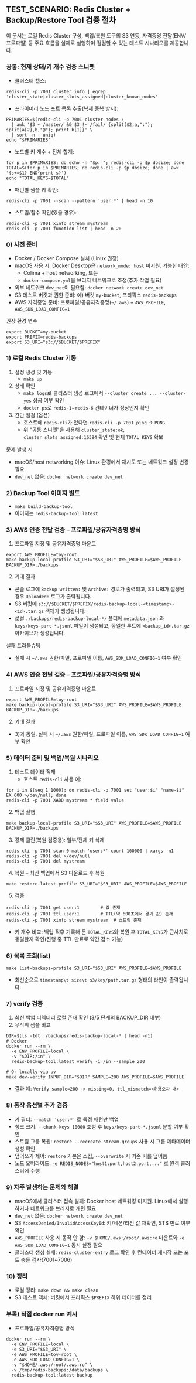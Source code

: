 ## TEST_SCENARIO: Redis Cluster + Backup/Restore Tool 검증 절차

이 문서는 로컬 Redis Cluster 구성, 백업/복원 도구의 S3 연동, 자격증명 전달(ENV/프로파일) 등 주요 흐름을 실제로 실행하며 점검할 수 있는 테스트 시나리오를 제공합니다.

### 공통: 현재 상태/키 개수 검증 스니펫
- 클러스터 헬스:
```
redis-cli -p 7001 cluster info | egrep 'cluster_state|cluster_slots_assigned|cluster_known_nodes'
```
- 프라이머리 노드 포트 목록 추출(복제 중복 방지):
```
PRIMARIES=$(redis-cli -p 7001 cluster nodes \
  | awk '$3 ~ /master/ && $3 !~ /fail/ {split($2,a,":"); split(a[2],b,"@"); print b[1]}' \
  | sort -n | uniq)
echo "$PRIMARIES"
```
- 노드별 키 개수 + 전체 합계:
```
for p in $PRIMARIES; do echo -n "$p: "; redis-cli -p $p dbsize; done
TOTAL=$(for p in $PRIMARIES; do redis-cli -p $p dbsize; done | awk '{s+=$1} END{print s}')
echo "TOTAL_KEYS=$TOTAL"
```
- 패턴별 샘플 키 확인:
```
redis-cli -p 7001 --scan --pattern 'user:*' | head -n 10
```
- 스트림/함수 확인(있을 경우):
```
redis-cli -p 7001 xinfo stream mystream
redis-cli -p 7001 function list | head -n 20
```

### 0) 사전 준비
- Docker / Docker Compose 설치 (Linux 권장)
- macOS 사용 시: Docker Desktop은 `network_mode: host` 미지원. 가능한 대안:
  - Colima + host networking, 또는
  - `docker-compose.yml`을 브리지 네트워크로 조정(추가 작업 필요)
- 외부 네트워크 `dev_net`이 필요함: `docker network create dev_net`
- S3 테스트 버킷과 권한 준비: 예) 버킷 `my-bucket`, 프리픽스 `redis-backups`
- AWS 자격증명 준비: 프로파일/공유자격증명(`~/.aws`) + `AWS_PROFILE`, `AWS_SDK_LOAD_CONFIG=1`

권장 환경 변수
```
export BUCKET=my-bucket
export PREFIX=redis-backups
export S3_URI="s3://$BUCKET/$PREFIX"
```

### 1) 로컬 Redis Cluster 기동
1. 설정 생성 및 기동
   - `make up`
2. 상태 확인
   - `make logs`로 클러스터 생성 로그에서 `--cluster create ... --cluster-yes` 성공 여부 확인
   - `docker ps`로 `redis-1`~`redis-6` 컨테이너가 정상인지 확인
3. 간단 점검 (옵션)
   - 호스트에 `redis-cli`가 있다면 `redis-cli -p 7001 ping` → `PONG`
   - 위 "공통 스니펫"을 사용해 `cluster_state:ok`, `cluster_slots_assigned:16384` 확인 및 현재 `TOTAL_KEYS` 확보

문제 발생 시
- macOS/host networking 이슈: Linux 환경에서 재시도 또는 네트워크 설정 변경 필요
- `dev_net` 없음: `docker network create dev_net`

### 2) Backup Tool 이미지 빌드
- `make build-backup-tool`
- 이미지는 `redis-backup-tool:latest`

### 3) AWS 인증 전달 검증 – 프로파일/공유자격증명 방식
1. 프로파일 지정 및 공유자격증명 마운트
```
export AWS_PROFILE=toy-root
make backup-local-profile S3_URI="$S3_URI" AWS_PROFILE=$AWS_PROFILE BACKUP_DIR=./backups
```
2. 기대 결과
- 콘솔 로그에 `Backup written:` 및 `Archive:` 경로가 출력되고, S3 URI가 설정된 경우 `Uploaded:` 로그가 출력됩니다.
- S3 버킷에 `s3://$BUCKET/$PREFIX/redis-backup-local-<timestamp>-<id>.tar.gz` 객체가 생성됩니다.
- 로컬 `./backups/redis-backup-local-*/` 폴더에 `metadata.json` 과 `keys/keys-part-*.jsonl` 파일이 생성되고, 동일한 루트에 `<backup_id>.tar.gz` 아카이브가 생성됩니다.

실패 트러블슈팅
- 실패 시 `~/.aws` 권한/파일, 프로파일 이름, `AWS_SDK_LOAD_CONFIG=1` 여부 확인

### 4) AWS 인증 전달 검증 – 프로파일/공유자격증명 방식
1. 프로파일 지정 및 공유자격증명 마운트
```
export AWS_PROFILE=toy-root
make backup-local-profile S3_URI="$S3_URI" AWS_PROFILE=$AWS_PROFILE BACKUP_DIR=./backups
```
2. 기대 결과
- 3)과 동일. 실패 시 `~/.aws` 권한/파일, 프로파일 이름, `AWS_SDK_LOAD_CONFIG=1` 여부 확인

### 5) 데이터 준비 및 백업/복원 시나리오
1. 테스트 데이터 적재
   - 호스트 `redis-cli` 사용 예:
```
for i in $(seq 1 1000); do redis-cli -p 7001 set "user:$i" "name-$i" EX 600 >/dev/null; done
redis-cli -p 7001 XADD mystream * field value
```
2. 백업 실행
```
make backup-local-profile S3_URI="$S3_URI" AWS_PROFILE=$AWS_PROFILE BACKUP_DIR=./backups
```
3. 강제 클린(복원 검증용): 일부/전체 키 삭제
```
redis-cli -p 7001 scan 0 match 'user:*' count 100000 | xargs -n1 redis-cli -p 7001 del >/dev/null
redis-cli -p 7001 del mystream
```
4. 복원 – 최신 백업에서 S3 다운로드 후 복원
```
make restore-latest-profile S3_URI="$S3_URI" AWS_PROFILE=$AWS_PROFILE
```
5. 검증
```
redis-cli -p 7001 get user:1        # 값 존재
redis-cli -p 7001 ttl user:1        # TTL(약 600초에서 경과 값) 존재
redis-cli -p 7001 xinfo stream mystream  # 스트림 존재
```
- 키 개수 비교: 백업 직후 기록해 둔 `TOTAL_KEYS`와 복원 후 `TOTAL_KEYS`가 근사치로 동일한지 확인(진행 중 TTL 만료로 약간 감소 가능)

### 6) 목록 조회(list)
```
make list-backups-profile S3_URI="$S3_URI" AWS_PROFILE=$AWS_PROFILE
```
- 최신순으로 `timestamp\t size\t s3/key/path.tar.gz` 형태의 라인이 출력됩니다.

### 7) verify 검증
1. 최신 백업 디렉터리 로컬 존재 확인 (3/5 단계의 BACKUP_DIR 내부)
2. 무작위 샘플 비교
```
DIR=$(ls -1dt ./backups/redis-backup-local-* | head -n1)
# Docker
docker run --rm \
  -e ENV_PROFILE=local \
  -v "$DIR:/in" \
  redis-backup-tool:latest verify -i /in --sample 200

# Or locally via uv
make dev-verify INPUT_DIR="$DIR" SAMPLE=200 AWS_PROFILE=$AWS_PROFILE
```
- 결과 예: `Verify sample=200 -> missing=0, ttl_mismatch=<허용오차 내>`

### 8) 동작 옵션별 추가 검증
- 키 필터: `--match 'user:*'` 로 특정 패턴만 백업
- 청크 크기: `--chunk-keys 10000` 조정 후 `keys/keys-part-*.jsonl` 분할 여부 확인
- 스트림 그룹 복원: `restore --recreate-stream-groups` 사용 시 그룹 메타데이터 생성 확인
- 덮어쓰기 제어: `restore` 기본은 스킵, `--overwrite` 시 기존 키를 덮어씀
- 노드 오버라이드: `-e REDIS_NODES="host1:port,host2:port,..."` 로 원격 클러스터에 수행

### 9) 자주 발생하는 문제와 해결
- macOS에서 클러스터 접속 실패: Docker host 네트워킹 미지원. Linux에서 실행하거나 네트워크를 브리지로 개편 필요
- `dev_net` 없음: `docker network create dev_net`
- S3 `AccessDenied/InvalidAccessKeyId`: 키/세션/리전 값 재확인, STS 만료 여부 확인
- `AWS_PROFILE` 사용 시 동작 안 함: `-v $HOME/.aws:/root/.aws:ro` 마운트와 `-e AWS_SDK_LOAD_CONFIG=1` 동시 설정 필요
- 클러스터 생성 실패: `redis-cluster-entry` 로그 확인 후 컨테이너 재시작 또는 포트 충돌 검사(7001~7006)

### 10) 정리
- 로컬 정리: `make down && make clean`
- S3 테스트 객체: 버킷에서 프리픽스 `$PREFIX` 하위 데이터를 정리

### 부록) 직접 docker run 예시
- 프로파일/공유자격증명 방식
```
docker run --rm \
  -e ENV_PROFILE=local \
  -e S3_URI="$S3_URI" \
  -e AWS_PROFILE=toy-root \
  -e AWS_SDK_LOAD_CONFIG=1 \
  -v "$HOME/.aws:/root/.aws:ro" \
  -v /tmp/redis-backups:/data/backups \
  redis-backup-tool:latest backup
```
